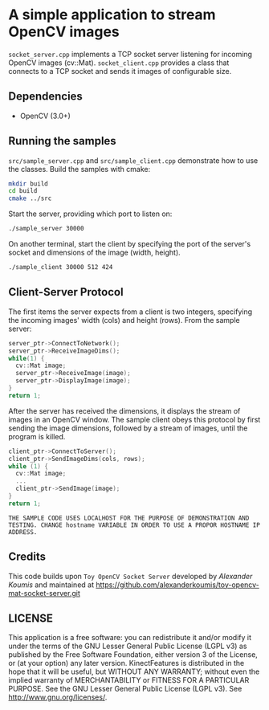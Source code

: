 # A simple application to stream OpenCV images

`socket_server.cpp` implements a TCP socket server listening for incoming OpenCV images (cv::Mat). `socket_client.cpp` provides a class that connects to a TCP socket and sends it images of configurable size.

## Dependencies

* OpenCV (3.0+)

## Running the samples

`src/sample_server.cpp` and `src/sample_client.cpp` demonstrate how to use the classes. Build the samples with cmake:
```bash
mkdir build
cd build
cmake ../src
```

Start the server, providing which port to listen on:
```bash
./sample_server 30000
```

On another terminal, start the client by specifying the port of the server's socket and dimensions of the image (width, height). 
```bash
./sample_client 30000 512 424
```

## Client-Server Protocol
The first items the server expects from a client is two integers, specifying the incoming images' width (cols) and height (rows). From the sample server:
```c++
server_ptr->ConnectToNetwork();
server_ptr->ReceiveImageDims();
while(1) {
  cv::Mat image;
  server_ptr->ReceiveImage(image);
  server_ptr->DisplayImage(image);
}
return 1;
```

After the server has received the dimensions, it displays the stream of images in an OpenCV window.
The sample client obeys this protocol by first sending the image dimensions, followed by a stream of images, until the program is killed.
```c++
client_ptr->ConnectToServer();
client_ptr->SendImageDims(cols, rows);
while (1) {
  cv::Mat image;
  ...
  client_ptr->SendImage(image);
}
return 1;
```

`THE SAMPLE CODE USES LOCALHOST FOR THE PURPOSE OF DEMONSTRATION AND TESTING. CHANGE hostname VARIABLE IN ORDER TO USE A PROPOR HOSTNAME IP ADDRESS.`

## Credits
This code builds upon `Toy OpenCV Socket Server` developed by *Alexander Koumis* and maintained at <https://github.com/alexanderkoumis/toy-opencv-mat-socket-server.git>

## LICENSE
This application is a free software: you can redistribute it and/or modify it under the terms of the GNU Lesser General Public License (LGPL v3) as published by the Free Software Foundation, either version 3 of the License, or (at your option) any later version. KinectFeatures is distributed in the hope that it will be useful, but WITHOUT ANY WARRANTY; without even the implied warranty of MERCHANTABILITY or FITNESS FOR A PARTICULAR PURPOSE. See the GNU Lesser General Public License (LGPL v3). See <http://www.gnu.org/licenses/>.